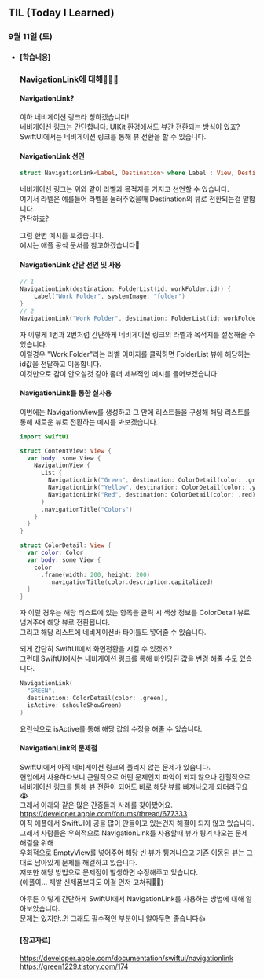 ## TIL (Today I Learned)

### 9월 11일 (토)

- #### [학습내용]
  
  ### NavigationLink에 대해🧑🏻‍💻   
  
  #### NavigationLink?   
  이하 네비게이션 링크라 칭하겠습니다!   
  네비게이션 링크는 간단합니다. UIKit 환경에서도 뷰간 전환되는 방식이 있죠?   
  SwiftUI에서는 네비게이션 링크를 통해 뷰 전환을 할 수 있습니다.   

  #### NavigationLink 선언   
  ```swift
  struct NavigationLink<Label, Destination> where Label : View, Destination : View
  ```
  네비게이션 링크는 위와 같이 라벨과 목적지를 가지고 선언할 수 있습니다.   
  여기서 라벨은 예를들어 라벨을 눌러주었을때 Destination의 뷰로 전환되는걸 말합니다.   
  간단하죠?   

  그럼 한번 예시를 보겠습니다.   
  예시는 애플 공식 문서를 참고하겠습니다🤫   

  #### NavigationLink 간단 선언 및 사용   
  ```swift
  // 1
  NavigationLink(destination: FolderList(id: workFolder.id)) {
      Label("Work Folder", systemImage: "folder")
  }
  // 2
  NavigationLink("Work Folder", destination: FolderList(id: workFolder.id))
  ```
  자 이렇게 1번과 2번처럼 간단하게 네비게이션 링크의 라벨과 목적지를 설정해줄 수 있습니다.   
  이럴경우 "Work Folder"라는 라벨 이미지를 클릭하면 FolderList 뷰에 해당하는 id값을 전달하고 이동합니다.   
  이것만으로 감이 안오실것 같아 좀더 세부적인 예시를 들어보겠습니다.   

  #### NavigationLink를 통한 실사용   
  이번에는 NavigationView를 생성하고 그 안에 리스트들을 구성해 해당 리스트를 통해 새로운 뷰로 전환하는 예시를 봐보겠습니다.   
  ```swift
  import SwiftUI
  
  struct ContentView: View {
    var body: some View {
      NavigationView {
        List {
          NavigationLink("Green", destination: ColorDetail(color: .green))
          NavigationLink("Yellow", destination: ColorDetail(color: .yellow))
          NavigationLink("Red", destination: ColorDetail(color: .red))
        }
        .navigationTitle("Colors")
      }
    }
  }
  
  struct ColorDetail: View {
    var color: Color
    var body: some View {
      color
        .frame(width: 200, height: 200)
          .navigationTitle(color.description.capitalized)
    }
  }
  ```
  자 이럴 경우는 해당 리스트에 있는 항목을 클릭 시 색상 정보를 ColorDetail 뷰로 넘겨주며 해당 뷰로 전환됩니다.   
  그리고 해당 리스트에 네비게이션바 타이틀도 넣어줄 수 있습니다.

  되게 간단히 SwiftUI에서 화면전환을 시킬 수 있겠죠?   
  그런데 SwiftUI에서는 네비게이션 링크를 통해 바인딩된 값을 변경 해줄 수도 있습니다.   
  ```swift
  NavigationLink(
    "GREEN",
    destination: ColorDetail(color: .green),
    isActive: $shouldShowGreen)
  )
  ```
  요런식으로 isActive를 통해 해당 값의 수정을 해줄 수 있습니다.   

  #### NavigationLink의 문제점   
  SwiftUI에서 아직 네비게이션 링크의 풀리지 않는 문제가 있습니다.   
  현업에서 사용하다보니 근원적으로 어떤 문제인지 파악이 되지 않으나 간헐적으로 네비게이션 링크를 통해 뷰 전환이 되어도 바로 해당 뷰를 빠져나오게 되더라구요😭   
  그래서 아래와 같은 많은 간증들과 사례를 찾아봤어요.   
  https://developer.apple.com/forums/thread/677333   
  아직 애플에서 SwiftUI에 공을 많이 안들이고 있는건지 해결이 되지 않고 있습니다.   
  그래서 사람들은 우회적으로 NavigationLink를 사용할때 뷰가 튕겨 나오는 문제 해결을 위해   
  우회적으로 EmptyView를 넣어주어 해당 빈 뷰가 튕겨나오고 기존 이동된 뷰는 그대로 남아있게 문제를 해결하고 있습니다.   
  저또한 해당 방법으로 문제점이 발생하면 수정해주고 있습니다.   
  (애플아... 제발 신제품보다도 이걸 먼저 고쳐줘🙏🏻)   

  아무튼 이렇게 간단하게 SwiftUI에서 NavigationLink를 사용하는 방법에 대해 알아보았습니다.   
  문제는 있지만..?! 그래도 필수적인 부분이니 알아두면 좋습니다👍   

  #### [참고자료]   
  https://developer.apple.com/documentation/swiftui/navigationlink   
  https://green1229.tistory.com/174